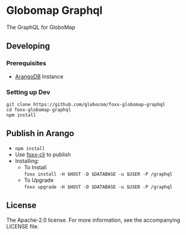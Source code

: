 # Globomap Graphql
The GraphQL for GloboMap

## Developing

### Prerequisites
- [ArangoDB](https://www.arangodb.com) Instance

### Setting up Dev
```
git clone https://github.com/globocom/foxx-globomap-graphql
cd foxx-globomap-graphql
npm install
```

## Publish in Arango
- ```npm install```
- Use [foxx-cli](https://github.com/arangodb/foxx-cli) to publish
- Installing:
    - To Install<br>
    ```foxx install -H $HOST -D $DATABASE -u $USER -P /graphql```<br>
    - To Upgrade<br>
    ```foxx upgrade -H $HOST -D $DATABASE -u $USER -P /graphql```<br>


## License
The Apache-2.0 license. For more information, see the accompanying LICENSE file.

